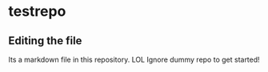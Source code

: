 # testrepo
## Editing the file
Its a markdown file in this repository.
LOL Ignore dummy repo to get started!
